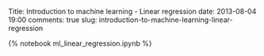 Title: Introduction to machine learning - Linear regression 
date: 2013-08-04 19:00
comments: true
slug: introduction-to-machine-learning-linear-regression 

{% notebook ml_linear_regression.ipynb %}
